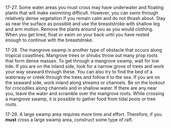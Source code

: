 
17-27\. Some water areas you must cross may have underwater and floating plants that will make swimming difficult. However, you can swim through relatively dense vegetation if you remain calm and do not thrash about. Stay as near the surface as possible and use the breaststroke with shallow leg and arm motion. Remove the plants around you as you would clothing. When you get tired, float or swim on your back until you have rested enough to continue with the breaststroke.

17-28\. The mangrove swamp is another type of obstacle that occurs along tropical coastlines. Mangrove trees or shrubs throw out many prop roots that form dense masses. To get through a mangrove swamp, wait for low tide. If you are on the inland side, look for a narrow grove of trees and work your way seaward through these. You can also try to find the bed of a waterway or creek through the trees and follow it to the sea. If you are on the seaward side, work inland along streams or channels. Be on the lookout for crocodiles along channels and in shallow water. If there are any near you, leave the water and scramble over the mangrove roots. While crossing a mangrove swamp, it is possible to gather food from tidal pools or tree roots.

17-29\. A large swamp area requires more time and effort. Therefore, if you **must** cross a large swamp area, construct some type of raft.